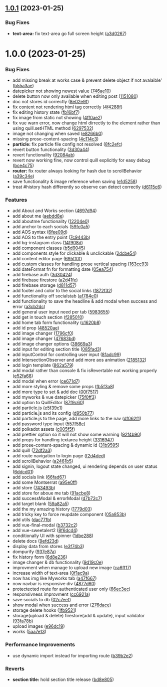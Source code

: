 ## [1.0.1](https://github.com/gkyla/giras/compare/v1.0.0...v1.0.1) (2023-01-25)


### Bug Fixes

* **text-area:** fix text-area go full screen height ([a3d0267](https://github.com/gkyla/giras/commit/a3d0267d932d214285790990b54eba51f7d2692b))



# 1.0.0 (2023-01-25)


### Bug Fixes

* add missing break at works case & prevent delete object if not avalaible' ([b55a3ae](https://github.com/gkyla/giras/commit/b55a3ae6a40aff7f9ac6ec79fe67cebb33a9f1d5))
* datepicker not showing newest value ([746ae10](https://github.com/gkyla/giras/commit/746ae10b33131c50c122082121a0e8ada163d411))
* delete button now only available when editing post ([1151080](https://github.com/gkyla/giras/commit/1151080997e9b3c0989f0327a691aade76a8a447))
* doc not stores id correctly ([8e02e9f](https://github.com/gkyla/giras/commit/8e02e9f1a5354f04a6b8825d428bc8a412edf743))
* fix content not rendering html tag correctly ([4f4288f](https://github.com/gkyla/giras/commit/4f4288fb5185842dcc41f41899547cac3d6f08a0))
* fix editing history state ([fb16bf7](https://github.com/gkyla/giras/commit/fb16bf736fd015d19b5a358b53b5f37471e359bb))
* fix image from static not showing ([4ff0ae2](https://github.com/gkyla/giras/commit/4ff0ae25ff9750309370d599f72930b1f0b5fd95))
* fix vue warn error, now change html dirrectly to the element rather than using quill.setHTML method ([6297532](https://github.com/gkyla/giras/commit/6297532b3d45727f9c2b8f41a44a82c866cb22a7))
* image not changing when saved ([e8266b0](https://github.com/gkyla/giras/commit/e8266b01167499b87a4114661e1275214cd10415))
* missing prose-content-spacing ([4c114c3](https://github.com/gkyla/giras/commit/4c114c37db7ecabc4a6f03139f79d82226c0e85a))
* **particle:** fix particle file config not resolved ([8fc2efc](https://github.com/gkyla/giras/commit/8fc2efc74068f45a2e0e5f7580918f119961bfbf))
* revert button functionality ([3d30a44](https://github.com/gkyla/giras/commit/3d30a44cbd20245f4a5cb9059d9d9b189cf31c35))
* revert functionality ([92084ab](https://github.com/gkyla/giras/commit/92084abd73c836862926b68b3f6070bfebdbaee3))
* revert now working fine, now control quill explicitly for easy debug ([bce4c75](https://github.com/gkyla/giras/commit/bce4c75a7e4466e28020fcb7a0766e76a6500898))
* **router:** fix router always looking for hash due to scrollBehavior ([a39c34e](https://github.com/gkyla/giras/commit/a39c34e25f11c9df37dff4327cca7bc6b0792303))
* save functionality & image reference when saving ([e1d5258](https://github.com/gkyla/giras/commit/e1d52587b15d4d168cfab7c30dde64e31bc1206d))
* treat #history hash differently so observe can detect correctly ([d6115c6](https://github.com/gkyla/giras/commit/d6115c60fd8940483864ac4c83d5f4585d511ff3))


### Features

* add About and Works section ([4697d94](https://github.com/gkyla/giras/commit/4697d944acd37d240f01f499b53bc3810cae22aa))
* add about me ([aebdd8e](https://github.com/gkyla/giras/commit/aebdd8ee8664d738bdefeed40a00dfd31bf9ee87))
* add aboutme functionality ([12204e0](https://github.com/gkyla/giras/commit/12204e0d846b048e2d54ab52bafd776cc10926f8))
* add anchor to each socials ([59fc0a5](https://github.com/gkyla/giras/commit/59fc0a5d19a2666ca09f4a3c3bed80b7feb8da70))
* add AOS syntax ([6fee09d](https://github.com/gkyla/giras/commit/6fee09d30b8e0013473d4778496e4f5a0f01002d))
* add AOS to the entry point ([7c9443b](https://github.com/gkyla/giras/commit/7c9443b95361aa5c400a6d71c24683dce837645e))
* add bg-instagram class ([14f908d](https://github.com/gkyla/giras/commit/14f908d3321010306b589bbc568ad11843da59f4))
* add component classes ([b5d9045](https://github.com/gkyla/giras/commit/b5d9045c4601994afb950d5dbc6d5037506d6773))
* add components style for clickable & unclickable ([2dcbe54](https://github.com/gkyla/giras/commit/2dcbe54f65cf6c8d379b77019ac9697582c88118))
* add content editor page ([695ff0f](https://github.com/gkyla/giras/commit/695ff0fedee4b881056170fc2a184565100d034c))
* add custom classes for handling prose vertical spacing ([163cc93](https://github.com/gkyla/giras/commit/163cc938671b0c530ab39f6bcc8e3fe3c9c9ca11))
* add dateFormat fn for formatting date ([05ea754](https://github.com/gkyla/giras/commit/05ea7541bd98dcd1c3e6b59e330ec20ed66f17eb))
* add firebase auth ([3d30424](https://github.com/gkyla/giras/commit/3d3042463ff883475267c4d6c0fafa1a9e704f08))
* add firebase firestore ([a2d41fe](https://github.com/gkyla/giras/commit/a2d41fe9fcc80dc29f5473809c77cd2ba0fab714))
* add firebase storage ([d811d57](https://github.com/gkyla/giras/commit/d811d57b242b8dc5e0f9f3cadfebcc86920dfbda))
* add footer and color to the social links ([f872f32](https://github.com/gkyla/giras/commit/f872f32eea19ae39077c68c6e1549fa90c0b04ce))
* add functionality off socialstab ([af784e0](https://github.com/gkyla/giras/commit/af784e0930199dd3946a2dbe22b186ed691701ea))
* add functionality to save the headline & add modal when success and error ([a3cb2dc](https://github.com/gkyla/giras/commit/a3cb2dc92867a3a6aaebbe2fcab1ad688f865b24))
* add general user input need per tab ([5983655](https://github.com/gkyla/giras/commit/598365520f8d9fe65b5ac99a9a19107c5479de2f))
* add get in touch section ([f285010](https://github.com/gkyla/giras/commit/f28501045febb694cfbf6520e77f54901be5ad9a))
* add home tab form functionality ([c1620b8](https://github.com/gkyla/giras/commit/c1620b80ed05a8e7b5b9fddeab42fbd1304e3126))
* add id prop ([48520ae](https://github.com/gkyla/giras/commit/48520aefb2cee8c2e07206241a7d8d953d292d96))
* add image changer ([1796cf0](https://github.com/gkyla/giras/commit/1796cf016ef30143ee6996716de34829c60b2ba5))
* add image changer ([47683bd](https://github.com/gkyla/giras/commit/47683bd5170b7199a9060eb1ac49ce1550335d4e))
* add image changer options ([38669a3](https://github.com/gkyla/giras/commit/38669a302bdc8fd36a0c6aeac399e04249e7e74b))
* add input for editing section title ([085fad3](https://github.com/gkyla/giras/commit/085fad334d985705374bf9b99a22cecb0c45bdc6))
* add inputControl for controlling user input ([81adc99](https://github.com/gkyla/giras/commit/81adc990d98fc0422511315f4820d994c73e074d))
* add IntersectionObserver and add more aos animation ([2185132](https://github.com/gkyla/giras/commit/2185132fb4765f4d4d63da37fa7408b732ff010c))
* add login template ([862a579](https://github.com/gkyla/giras/commit/862a5794c75a1da0aa0805283527d8e9a67cc1a3))
* add modal rather than console & fix isRevertable not working properly ([e52fa68](https://github.com/gkyla/giras/commit/e52fa684e7a717af7b3318301b954f84b2947521))
* add modal when error ([ce671d7](https://github.com/gkyla/giras/commit/ce671d76ee9f44a1f95a65d8ae2b448a10c3dbe1))
* add more styling & remove some props ([fb5f3a8](https://github.com/gkyla/giras/commit/fb5f3a89bae944e5cb5c6319916f42d7150d9fe9))
* add more type to set & add doc ([00f7517](https://github.com/gkyla/giras/commit/00f75171df88838172aa19cca8b8b0ff2d7f0553))
* add myworks & vue datepicker ([75f0ff3](https://github.com/gkyla/giras/commit/75f0ff3f7ff169f819a392c198a49f17d687c907))
* add option to QuillEditor ([87f9c60](https://github.com/gkyla/giras/commit/87f9c60b6dc0bdfafe3c6a824a52e298a43fc8a9))
* add particle.js ([e5f39c1](https://github.com/gkyla/giras/commit/e5f39c1204ff35cf26de3b8822b1481ff626b771))
* add particle.js and its config ([d950b77](https://github.com/gkyla/giras/commit/d950b77c717b5fc1af222e6144d64afbbbd022fc))
* add particle.js to the page, add more links to the nav ([df062f1](https://github.com/gkyla/giras/commit/df062f19abb540013fc95cc964d1729ef3e97763))
* add password type input ([557f58c](https://github.com/gkyla/giras/commit/557f58cbddec0b24dc5926c1c1ac7fea5749501d))
* add polkadot assets ([c005f5f](https://github.com/gkyla/giras/commit/c005f5f9a26d09eb2954109abe46a60cbb9cb381))
* add prettier option so it will not show some warning ([92f4b90](https://github.com/gkyla/giras/commit/92f4b90cf4e51d8dc393b52e1096f6331381232d))
* add props for handling textarea height ([3316947](https://github.com/gkyla/giras/commit/3316947c4b3d1004b28cdbf95ccc5297acc9a202))
* add prose-content-spacing & dynamic id ([31b9595](https://github.com/gkyla/giras/commit/31b959528a581c9750c4957c79ecf18b9dda6339))
* add quill ([72df2a3](https://github.com/gkyla/giras/commit/72df2a3063a64a20ffee663c17dd0eafa7d93a9d))
* add route navigation to login page ([f2d4ded](https://github.com/gkyla/giras/commit/f2d4ded990bdcc7eb2336399f0107a2c38eeea69))
* add scrollBehavior ([a2461b5](https://github.com/gkyla/giras/commit/a2461b517916dc69739b3dbd9377f3471bcf4f78))
* add signin, logout state changed, ui rendering depends on user status ([6ddcd01](https://github.com/gkyla/giras/commit/6ddcd015bd7f08cc2a102a4f405e6f2496d5e001))
* add socials link ([66fad67](https://github.com/gkyla/giras/commit/66fad672f226c9e9606857742a2cd2c62ea73025))
* add some Montserrat ([a95e0ff](https://github.com/gkyla/giras/commit/a95e0ffde5c822afddb002c9129222ba91aa24c3))
* add store ([743493b](https://github.com/gkyla/giras/commit/743493bfe0e4a2ba86e457ce46867b5e4624ad7b))
* add store for aboue me tab ([91acbe8](https://github.com/gkyla/giras/commit/91acbe8cfea7638bf2f1f0bc9ad18ab545d9796f))
* add successModal & errorModal ([d7b72c7](https://github.com/gkyla/giras/commit/d7b72c7b61d196aa1c425af27023871a22d4d1c9))
* add target blank ([59a82a5](https://github.com/gkyla/giras/commit/59a82a59b35aa5579b993955423a31a4d6aa829e))
* add the my amazing history ([1779d03](https://github.com/gkyla/giras/commit/1779d031a5a7ef2e18fa990eb85f4b0a9ac86b3c))
* add tricky key to force reupdate component ([05a853b](https://github.com/gkyla/giras/commit/05a853bd99daa37b3fd71628fc77aa09fbd137c2))
* add utils ([dac77fb](https://github.com/gkyla/giras/commit/dac77fbfcdd669fc234956874ca063d74a38226f))
* add vue-final-modal ([b3732c2](https://github.com/gkyla/giras/commit/b3732c26e44628c0c6abf11bddfa82c949b50245))
* add vue-sweetalert2 ([8f6dcd4](https://github.com/gkyla/giras/commit/8f6dcd42e43c7aae0c436c4f5cb06c11272cf4ef))
* conditionally UI with spinner ([1dbe288](https://github.com/gkyla/giras/commit/1dbe288136175ec94877dbce269cd2cff4ceccc9))
* delete docs ([9efd23d](https://github.com/gkyla/giras/commit/9efd23d730d6a696554d10fcca2513df75863525))
* display data from stores ([e3f74b3](https://github.com/gkyla/giras/commit/e3f74b36b4a98f9434f78f05235d509c87a276b6))
* dompurify ([937e87a](https://github.com/gkyla/giras/commit/937e87a08d3e095e8324d55f3b2b8478e5c75b0e))
* fix history form ([6d8e236](https://github.com/gkyla/giras/commit/6d8e23638d97776d1f3a9663ad6a5b5f9ff8c744))
* image changer & db functionality ([9d19c0e](https://github.com/gkyla/giras/commit/9d19c0e5cddd8287152b202e39355c9418e115d1))
* improvment when manage to upload new image ([ca6ff17](https://github.com/gkyla/giras/commit/ca6ff174d1be1af25a4beb0d34684797cda8fa89))
* increase width of text-area ([0f1ac9a](https://github.com/gkyla/giras/commit/0f1ac9a0cdb0b9ca2e6228d6c35d2b1d16854a05))
* now has img like Myworks tab ([a47f667](https://github.com/gkyla/giras/commit/a47f66712d0d849772dc814722e1a6d963f03cb5))
* now navbar is  responsive div ([4877d60](https://github.com/gkyla/giras/commit/4877d60e50f5894e5f3a03f8754f316c693915d9))
* protectected route for authenticated user only ([66ec3ec](https://github.com/gkyla/giras/commit/66ec3ec61e0d6360ea2ad10638df6231043fcb13))
* responsivness improvment ([cc6921a](https://github.com/gkyla/giras/commit/cc6921aad3f4518914bb8711e44a9f0effefe8d7))
* save socials to db ([02c7eef](https://github.com/gkyla/giras/commit/02c7eef9ee61f4971cc30b91949140fc13546df1))
* show modal when success and error ([276dace](https://github.com/gkyla/giras/commit/276dace68acffa816d8af49612529aa39d178d30))
* storage delete hooks ([1fb9521](https://github.com/gkyla/giras/commit/1fb952123aa101603f30a76c607e3703d8e1c169))
* storage(upload & delete) firestore(add & update), input validator ([93fa78b](https://github.com/gkyla/giras/commit/93fa78b79ac3aa50f1f077283e1255b13f9a5281))
* upload images ([e96dc19](https://github.com/gkyla/giras/commit/e96dc19ea2e5aa6f1f5afa104eb71d199a355917))
* works ([5aa7e13](https://github.com/gkyla/giras/commit/5aa7e130185d44b1146a103fed452354a6c3d2d9))


### Performance Improvements

* use dynamic import instead for importing route ([b39b2e2](https://github.com/gkyla/giras/commit/b39b2e2cade36b3d0f557d215d6a561366079c4f))


### Reverts

* **section title:** hold section title release ([bd8e805](https://github.com/gkyla/giras/commit/bd8e8054352d5e7f8164c89d483286173984cbfd))